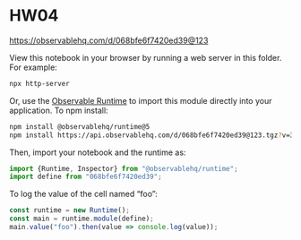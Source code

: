 # HW04

https://observablehq.com/d/068bfe6f7420ed39@123

View this notebook in your browser by running a web server in this folder. For
example:

~~~sh
npx http-server
~~~

Or, use the [Observable Runtime](https://github.com/observablehq/runtime) to
import this module directly into your application. To npm install:

~~~sh
npm install @observablehq/runtime@5
npm install https://api.observablehq.com/d/068bfe6f7420ed39@123.tgz?v=3
~~~

Then, import your notebook and the runtime as:

~~~js
import {Runtime, Inspector} from "@observablehq/runtime";
import define from "068bfe6f7420ed39";
~~~

To log the value of the cell named “foo”:

~~~js
const runtime = new Runtime();
const main = runtime.module(define);
main.value("foo").then(value => console.log(value));
~~~
